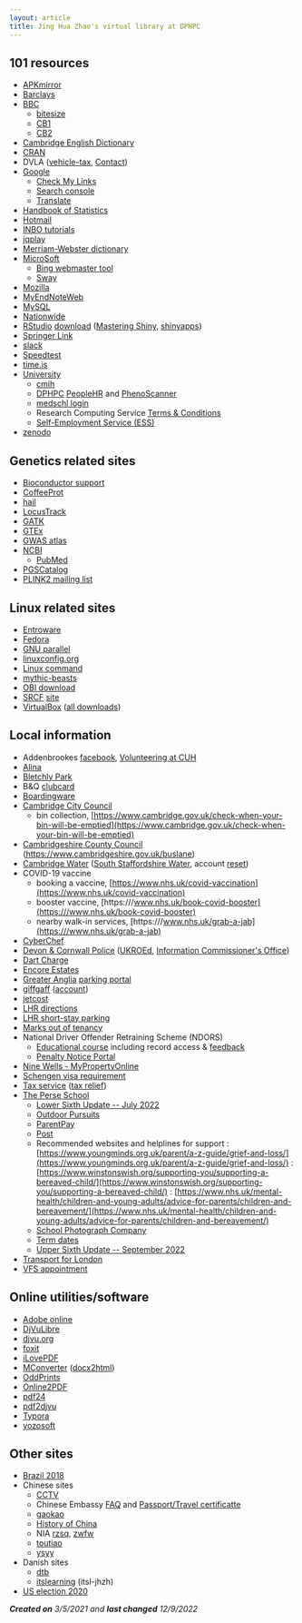 ```yaml
---
layout: article
title: Jing Hua Zhao's virtual library at DPHPC
---
```


## 101 resources

- [APKmirror](https://www.apkmirror.com/)
- [Barclays](https://www.barclays.co.uk/)
- [BBC](https://www.bbc.co.uk/)
  * [bitesize](https://www.bbc.co.uk/bitesize)
  * [CB1](https://www.bbc.co.uk/weather/cb1)
  * [CB2](https://www.bbc.co.uk/weather/cb2)
- [Cambridge English Dictionary](https://dictionary.cambridge.org/dictionary/)
- [CRAN](https://cran.r-project.org/)
- DVLA ([vehicle-tax](https://www.gov.uk/vehicle-tax), [Contact](https://www.gov.uk/contact-the-dvla))
- [Google](https://www.google.co.uk/)
  * [Check My Links](https://chrome.google.com/webstore/detail/check-my-links/ojkcdipcgfaekbeaelaapakgnjflfglf)
  * [Search console](https://search.google.com/search-console/about)
  * [Translate](https://translate.google.co.uk/)
- [Handbook of Statistics](https://www.sciencedirect.com/handbook/handbook-of-statistics)
- [Hotmail](https://outlook.live.com/owa/)
- [INBO tutorials](https://inbo.github.io/tutorials/)
- [jqplay](https://jqplay.org/)
- [Merriam-Webster dictionary](https://www.merriam-webster.com/)
- [MicroSoft](https://www.microsoft.com/)
  * [Bing webmaster tool](https://www.bing.com/webmasters/about)
  * [Sway](https://sway.office.com/)
- [Mozilla](https://www.mozilla.org/en-GB/about/)
- [MyEndNoteWeb](http://www.myendnoteweb.com)
- [MySQL](https://dev.mysql.com/)
- [Nationwide](https://www.nationwide.co.uk/)
- [RStudio](https://www.rstudio.com/) [download](https://www.rstudio.com/products/rstudio/download/) ([Mastering Shiny](https://mastering-shiny.org/), [shinyapps](https://www.shinyapps.io/))
- [Springer Link](https://link.springer.com/)
- [slack](https://systems-genomics.slack.com/)
- [Speedtest](https://www.speedtest.net/)
- [time.is](https://time.is/)
- [University](https://www.cam.ac.uk/)
   * [cmih](https://www.cmih.maths.cam.ac.uk/)
   * [DPHPC](https://www.phpc.cam.ac.uk/) [PeopleHR](https://dphpc.peoplehr.net/) and [PhenoScanner](http://www.phenoscanner.medschl.cam.ac.uk/)
   * [medschl login](https://webmail.medschl.cam.ac.uk/owa/auth/logon.aspx)
   * Research Computing Service [Terms & Conditions](https://www.hpc.cam.ac.uk/storage/terms-and-conditions)
   * [Self-Employment Service (ESS)](https://www.hr.admin.cam.ac.uk/hr-staff/information-new-starters/employee-self-service-ess)
- [zenodo](https://zenodo.org/)

## Genetics related sites

- [Bioconductor support](https://support.bioconductor.org/)
- [CoffeeProt](https://coffeeprot.com/)
- [hail](https://hail.is/index.html)
- [LocusTrack](https://gump.qimr.edu.au/general/gabrieC/LocusTrack/index.html)
- [GATK](https://gatk.broadinstitute.org/hc/en-us)
- [GTEx](https://gtexportal.org/home/datasets)
- [GWAS atlas](https://atlas.ctglab.nl/traitDB)
- [NCBI](https://www.ncbi.nlm.nih.gov/)
  * [PubMed](https://pubmed.ncbi.nlm.nih.gov/)
- [PGSCatalog](http://www.pgscatalog.org/)
- [PLINK2 mailing list](https://groups.google.com/g/plink2-users)

## Linux related sites

- [Entroware](https://www.entroware.com/store/index.php)
- [Fedora](https://getfedora.org/)
- [GNU parallel](https://www.biostars.org/p/63816/)
- [linuxconfig.org](https://linuxconfig.org/)
- [Linux command](https://wangchujiang.com/linux-command/)
- [mythic-beasts](https://www.mythic-beasts.com/)
- [OBI download](https://www.oracle.com/middleware/technologies/business-intelligence-v12213-downloads.html)
- [SRCF](https://www.srcf.net/) [site](https://jhz22.user.srcf.net/)
- [VirtualBox](https://www.virtualbox.org/) ([all downloads](https://download.virtualbox.org/virtualbox/))

## Local information

- Addenbrookes [facebook](https://en-gb.facebook.com/CambridgeUniversityHospitals/), [Volunteering at CUH](https://twitter.com/cuh_volunteers?lang=en)
- [Alina](https://www.alina.co.uk/)
- [Bletchly Park](https://bletchleypark.org.uk/)
- B&Q [clubcard](https://www.diy.com/customer/my_account/members)
- [Boardingware](https://www.boardingware.com/)
- [Cambridge City Council](https://www.cambridge.gov.uk/)
  * bin collection, [https://www.cambridge.gov.uk/check-when-your-bin-will-be-emptied](https://www.cambridge.gov.uk/check-when-your-bin-will-be-emptied)
- [Cambridgeshire County Council](https://www.cambridgeshire.gov.uk/) (https://www.cambridgeshire.gov.uk/buslane)
- [Cambridge Water](https://www.cambridge-water.co.uk) ([South Staffordshire Water](https://www.south-staffs-water.co.uk/), account [reset](https://www.cambridge-water.co.uk/my-account/user/reset))
- COVID-19 vaccine
  * booking a vaccine, [https://www.nhs.uk/covid-vaccination](https://www.nhs.uk/covid-vaccination)
  * booster vaccine, [https:///www.nhs.uk/book-covid-booster](https:///www.nhs.uk/book-covid-booster)
  * nearby walk-in services, [https:///www.nhs.uk/grab-a-jab](https:///www.nhs.uk/grab-a-jab)
- [CyberChef](https://gchq.github.io/CyberChef/)
- [Devon & Cornwall Police](https://www.devon-cornwall.police.uk/) ([UKROEd](https://www.ukroed.org.uk/), [Information Commissioner's Office](https://ico.org.uk/))
- [Dart Charge](https://www.gov.uk/dart-charge)
- [Encore Estates](https://portal.encoreestates.co.uk/)
- [Greater Anglia](https://www.greateranglia.co.uk/) [parking portal](https://gaparking.co.uk/#home)
- [giffgaff](https://www.giffgaff.com/) ([account](https://www.giffgaff.com/auth/login?redirect=%2Fdashboard))
- [jetcost](https://www.jetcost.co.uk/)
- [LHR directions](https://www.heathrow-airport-guide.co.uk/directions.html)
- [LHR short-stay parking](https://www.heathrow.com/transport-and-directions/heathrow-parking/heathrow-short-stay-parking)
- [Marks out of tenancy](https://www.marksoutoftenancy.com/)
- National Driver Offender Retraining Scheme (NDORS)
  * [Educational course](https://offer.ndors.org.uk/) including record access & [feedback](https://www.smartsurvey.co.uk/s/NDORSCourseFeedback/)
  * [Penalty Notice Portal](https://penaltynotice.homeoffice.gov.uk/)
- [Nine Wells - MyPropertyOnline](https://portal.encoreestates.co.uk/)
- [Schengen visa requirement](https://www.schengenvisainfo.com/schengen-visa-application-requirements/)
- [Tax service](https://www.tax.service.gov.uk/personal-account) ([tax relief](https://www.gov.uk/tax-relief-for-employees))
- [The Perse School](https://www.perse.co.uk/)
  * [Lower Sixth Update -- July 2022](https://sway.office.com/XAJNlr08iZTAMzlH?ref=Link)
  * [Outdoor Pursuits](https://twitter.com/PerseOutdoors)
  * [ParentPay](https://www.parentpay.com/)
  * [Post](https://perse.schoolpost.co.uk/login?ReturnUrl=%2f)
  * Recommended websites and helplines for support
    : [https://www.youngminds.org.uk/parent/a-z-guide/grief-and-loss/](https://www.youngminds.org.uk/parent/a-z-guide/grief-and-loss/)
    : [https://www.winstonswish.org/supporting-you/supporting-a-bereaved-child/](https://www.winstonswish.org/supporting-you/supporting-a-bereaved-child/)
    : [https://www.nhs.uk/mental-health/children-and-young-adults/advice-for-parents/children-and-bereavement/](https://www.nhs.uk/mental-health/children-and-young-adults/advice-for-parents/children-and-bereavement/)
  * [School Photograph Company](https://orders.schoolphotographs.co.uk/tspc/Home)
  * [Term dates](https://www.perse.co.uk/term-dates/)
  * [Upper Sixth Update -- September 2022](https://sway.office.com/PzZ1DD33p33nshGS?ref=Link)
- [Transport for London](https://reg.tflcc.co.uk/TFL.LRUC.AccountAuth/S1)
- [VFS appointment](https://www.vfsglobal.com/Denmark/UK/Schedule_an_appointment.html)

## Online utilities/software

- [Adobe online](https://www.adobe.com/uk/acrobat/online.html)
- [DjVuLibre](http://djvu.sourceforge.net/)
- [djvu.org](http://djvu.org)
- [foxit](https://www.foxitsoftware.com/)
- [iLovePDF](https://www.ilovepdf.com/)
- [MConverter](https://mconverter.eu/) ([docx2html](https://mconverter.eu/convert/docx/html/))
- [OddPrints](https://www.oddprints.com/)
- [Online2PDF](https://online2pdf.com/docx2pdf)
- [pdf24](https://en.pdf24.org/)
- [pdf2djvu](https://pdf2djvu.com/)
- [Typora](https://typora.io/)
- [yozosoft](https://www.yozosoft.com/)

## Other sites

- [Brazil 2018](https://www.bbc.co.uk/sport/av/football/44587792)
- Chinese sites
  * [CCTV](https://tv.cctv.com/)
  * Chinese Embassy [FAQ](http://www.chinese-embassy.org.uk/chn/qzfw/hzlxz/zyxx/t1836400.htm) and [Passport/Travel certificatte](http://www.chinese-embassy.org.uk/chn/qzfw/hzlxz/t1827718.htm)
  * [gaokao](http://114.xixik.com/gaokao/)
  * [History of China](https://www.youtube.com/playlist?app=desktop&list=PLL8DPLaffjgC8-TUhfrSw-9ZHwRwLu5Rl)
  * NIA [rzsq](https://rzsq.nia.gov.cn/login), [zwfw](https://s.nia.gov.cn/mps/main.html)
  * [toutiao](https://www.toutiao.com/)
  * [ysyy](https://app.cctv.com/)
- Danish sites
  * [dtb](http://dtb.cpr.ku.dk/)
  * [itslearning](https://sdu.itslearning.com) (itsl-jhzh)
- [US election 2020](https://www.bbc.co.uk/news/election/us2020/results)

***Created on** 3/5/2021 and **last changed** 12/9/2022*
